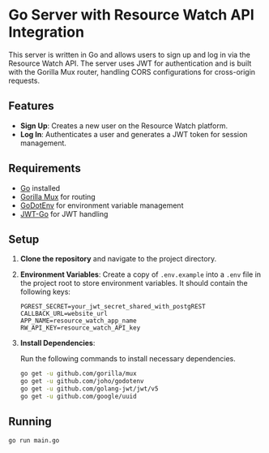 # Go Server with Resource Watch API Integration

This server is written in Go and allows users to sign up and log in via the Resource Watch API. The server uses JWT for authentication and is built with the Gorilla Mux router, handling CORS configurations for cross-origin requests.

## Features

- **Sign Up**: Creates a new user on the Resource Watch platform.
- **Log In**: Authenticates a user and generates a JWT token for session management.

## Requirements

- [Go](https://golang.org/) installed
- [Gorilla Mux](https://github.com/gorilla/mux) for routing
- [GoDotEnv](https://github.com/joho/godotenv) for environment variable management
- [JWT-Go](https://github.com/golang-jwt/jwt) for JWT handling

## Setup

1. **Clone the repository** and navigate to the project directory.

2. **Environment Variables**: Create a copy of `.env.example` into a `.env` file in the project root to store environment variables. It should contain the following keys:

    ```plaintext
    PGREST_SECRET=your_jwt_secret_shared_with_postgREST
    CALLBACK_URL=website_url
    APP_NAME=resource_watch_app_name
    RW_API_KEY=resource_watch_API_key
    ```

3. **Install Dependencies**:

   Run the following commands to install necessary dependencies.

   ```bash
   go get -u github.com/gorilla/mux
   go get -u github.com/joho/godotenv
   go get -u github.com/golang-jwt/jwt/v5
   go get -u github.com/google/uuid

## Running

```
go run main.go
```